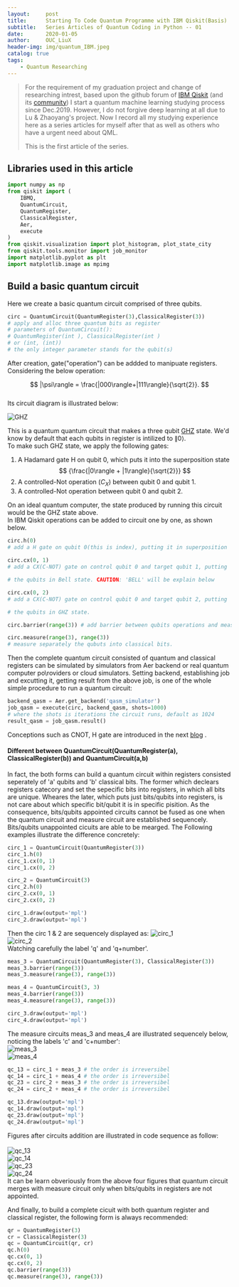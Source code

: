 ```yaml
---
layout:     post
title:      Starting To Code Quantum Programme with IBM Qiskit(Basis)
subtitle:   Series Articles of Quantum Coding in Python -- 01
date:       2020-01-05
author:     OUC_LiuX
header-img: img/quantum_IBM.jpeg
catalog: true
tags:
    - Quantum Researching
---
```


<head>
    <script src="https://cdn.mathjax.org/mathjax/latest/MathJax.js?config=TeX-AMS-MML_HTMLorMML" type="text/javascript"></script>
    <script type="text/x-mathjax-config">
        MathJax.Hub.Config({
            tex2jax: {
            skipTags: ['script', 'noscript', 'style', 'textarea', 'pre'],
            inlineMath: [['$','$']]
            }
        });
    </script>
</head>

> For the requirement of my graduation project and change of researching intrest, based upon the github forum of [IBM Qiskit](https://github.com/OUCliuxiang/qiskit-iqx-tutorials/blob/63f6d52747716d90c8f43eb16d110bcdd39dda05/qiskit) (and its [community](https://github.com/OUCliuxiang/qiskit-community-tutorials)) I start a quantum machine learning studying process since Dec.2019. However, I do not forgive deep learning at all due to Lu & Zhaoyang's project. Now I record all my studying experience here as a series articles for myself after that as well as others who have a urgent need about QML.
> 
> This is the first article of the series.

## Libraries used in this article
```python
import numpy as np  
from qiskit import (  
    IBMQ,  
    QuantumCircuit,  
    QuantumRegister,  
    ClassicalRegister,   
    Aer,  
    execute  
)  
from qiskit.visualization import plot_histogram, plot_state_city  
from qiskit.tools.monitor import job_monitor  
import matplotlib.pyplot as plt    
import matplotlib.image as mpimg  
```  

## Build a basic quantum circuit  
Here we create a basic quantum circuit comprised of three qubits.
```python
circ = QuantumCircuit(QuantumRegister(3),ClassicalRegister(3))  
# apply and alloc three quantum bits as register     
# parameters of QuantumCircuit():     
# QuantumRegister(int ), ClassicalRegister(int )     
# or (int, (int))     
# the only integer parameter stands for the qubit(s)    
```  

After creation, gate("operation") can be addded to manipuate registers. Considering the below operation:

$$
|\psi\rangle = \frac{|000\rangle+|111\rangle}{\sqrt{2}}.
$$  
Its circuit diagram is illustrated below:

![GHZ](https://github.com/OUCliuxiang/OUCliuxiang.github.io/tree/master/img/quantum_GHZ.png)

This is a quantum quantum circuit that makes a three qubit [GHZ](https://en.wikipedia.org/wiki/Greenberger%E2%80%93Horne%E2%80%93Zeilinger_state) state.  We'd know by default that each qubits in register is intilized to 
$\|0\rangle$.  
To make such GHZ state, we apply the following gates:  
1. A Hadamard gate H on qubit 0, which puts it into the superposition state 
   $$
   {\frac{|0\rangle + |1\rangle}{\sqrt{2}}}
   $$ 
2. A controlled-Not operation $\left(C_X\right)$ between qubit 0 and qubit 1.
3. A controlled-Not operation between qubit 0 and qubit 2.

On an ideal quantum computer, the state produced by running this circuit would be the GHZ state above.  
In IBM Qiskit operations can be added to circuit one by one, as shown below.

~~~python
circ.h(0)   
# add a H gate on qubit 0(this is index), putting it in superposition   
 
circ.cx(0, 1)   
# add a CX(C-NOT) gate on control qubit 0 and target qubit 1, putting    

# the qubits in Bell state. CAUTION: 'BELL' will be explain below   

circ.cx(0, 2)  
# add a CX(C-NOT) gate on control qubit 0 and target qubit 2, putting   

# the qubits in GHZ state.  

circ.barrier(range(3)) # add barrier between qubits operations and measures   

circ.measure(range(3), range(3)) 
# measure separately the qubuts into classical bits.   

~~~   
Then the complete quantum circuit consisted of quantum and classical registers can be simulated by simulators from Aer backend or real quantum computer po\roviders or cloud simulators. Setting backend, establishing job and excutting it, getting result from the above job, is one of the whole simple procedure to run a quantum circuit: <br>  
```python
backend_qasm = Aer.get_backend('qasm_simulator')  
job_qasm = execute(circ, backend_qasm, shots=1000)  
# where the shots is iterations the circuit runs, default as 1024  
result_qasm = job_qasm.result() 
```
Conceptions such as CNOT, H gate are introduced in the next [blog](./2020-01-06-Some%20Basic%20Concepts%20in%20Quantum%20State.md)
. 
  
#### Different between QuantumCircuit(QuantumRegister(a), ClassicalRegister(b)) and QuantumCircuit(a,b)  
In fact, the both forms can build a quantum circuit within registers consisted seperately of 'a' qubits and 'b' classical bits. The former which declears registers catecory and set the sepecific bits into registers, in which all bits are unique. Wheares the later, which puts just bits/qubits into registers, is not care about which specific bit/qubit it is in specific pisition. As the consequence, bits/qubits appointed circuits cannot be fused as one when the quantum circuit and measure circuit are established sequencely. Bits/qubits unappointed cicuits are able to be mearged. The Following examples illustrate the difference concretely: <br>  
```python
circ_1 = QuantumCircuit(QuantumRegister(3))
circ_1.h(0)
circ_1.cx(0, 1)
circ_1.cx(0, 2)

circ_2 = QuantumCircuit(3)
circ_2.h(0)
circ_2.cx(0, 1)
circ_2.cx(0, 2)

circ_1.draw(output='mpl')
circ_2.draw(output='mpl')
```  
Then the circ 1 & 2 are sequencely displayed as: 
![circ_1]([../img](https://github.com/OUCliuxiang/OUCliuxiang.github.io/tree/master/img)/qiskit_circ_1.png)  
![circ_2]([../img](https://github.com/OUCliuxiang/OUCliuxiang.github.io/tree/master/img)/qiskit_circ_2.png)  
Watching carefully the label 'q' and 'q+number'.<br>  

```python
meas_3 = QuantumCircuit(QuantumRegister(3), ClassicalRegister(3))
meas_3.barrier(range(3))  
meas_3.measure(range(3), range(3))  

meas_4 = QuantumCircuit(3, 3)  
meas_4.barrier(range(3))  
meas_4.measure(range(3), range(3))  

circ_3.draw(output='mpl')  
circ_4.draw(output='mpl')  
```  
The measure circuits meas_3 and meas_4 are illustrated sequencely below, noticing the labels 'c' and 'c+number':   
![meas_3](https://github.com/OUCliuxiang/OUCliuxiang.github.io/tree/master/img/qiskit_meas_3.png)   
![meas_4](https://github.com/OUCliuxiang/OUCliuxiang.github.io/tree/master/img/qiskit_meas_4.png)  

```python
qc_13 = circ_1 + meas_3 # the order is irreversibel  
qc_14 = circ_1 + meas_4 # the order is irreversibel  
qc_23 = circ_2 + meas_3 # the order is irreversibel  
qc_24 = circ_2 + meas_4 # the order is irreversibel 

qc_13.draw(output='mpl')
qc_14.draw(output='mpl')
qc_23.draw(output='mpl')
qc_24.draw(output='mpl')
```  
Figures after circuits addition are illustrated in code sequence as follow:<br>  
![qc_13]([../img](https://github.com/OUCliuxiang/OUCliuxiang.github.io/tree/master/img)/qiskit_qc_13.png)  
![qc_14]([../img](https://github.com/OUCliuxiang/OUCliuxiang.github.io/tree/master/img)/qiskit_qc_14.png)  
![qc_23]([../img](https://github.com/OUCliuxiang/OUCliuxiang.github.io/tree/master/img)/qiskit_qc_23.png)  
![qc_24]([../img](https://github.com/OUCliuxiang/OUCliuxiang.github.io/tree/master/img)/qiskit_qc_24.png)  
It can be learn obveriously from the above four figures that quantum circuit merges with measure circuit only when bits/qubits in registers are not appointed.  <br>  

And finally, to build a complete cicuit with both quantum register and classical register, the following form is always recommended: <br>  
```python 
qr = QuantumRegister(3)
cr = ClassicalRegister(3)
qc = QuantumCircuit(qr, cr)
qc.h(0)
qc.cx(0, 1)
qc.cx(0, 2)
qc.barrier(range(3))
qc.measure(range(3), range(3))
```

